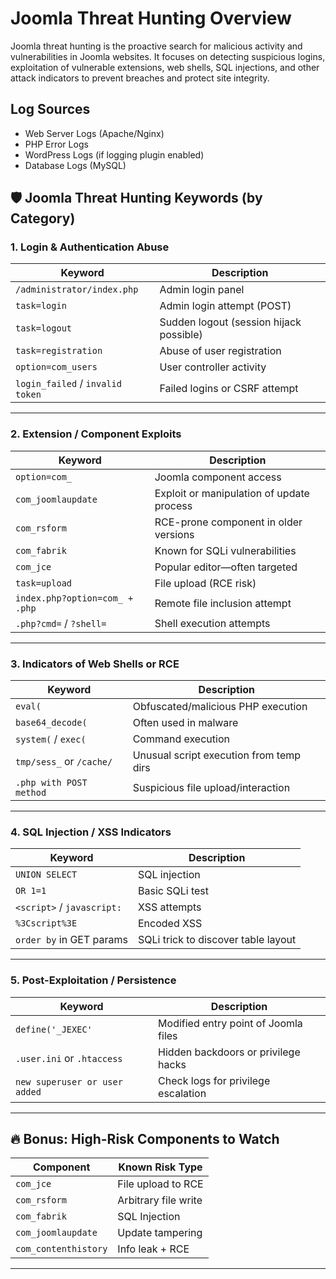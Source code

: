# Joomla Threat Hunting Overview

Joomla threat hunting is the proactive search for malicious activity and vulnerabilities in Joomla websites. It focuses on detecting suspicious logins, exploitation of vulnerable extensions, web shells, SQL injections, and other attack indicators to prevent breaches and protect site integrity.

## Log Sources
- Web Server Logs (Apache/Nginx)  
- PHP Error Logs	  
- WordPress Logs (if logging plugin enabled)  
- Database Logs (MySQL)	


## 🛡️ Joomla Threat Hunting Keywords (by Category)

### 1. Login & Authentication Abuse

| **Keyword**                     | **Description**                                |
|-------------------------------|------------------------------------------------|
| `/administrator/index.php`    | Admin login panel                              |
| `task=login`                  | Admin login attempt (POST)                     |
| `task=logout`                 | Sudden logout (session hijack possible)       |
| `task=registration`          | Abuse of user registration                    |
| `option=com_users`           | User controller activity                      |
| `login_failed` / `invalid token` | Failed logins or CSRF attempt             |

---

### 2. Extension / Component Exploits

| **Keyword**                          | **Description**                                 |
|-------------------------------------|-------------------------------------------------|
| `option=com_`                       | Joomla component access                         |
| `com_joomlaupdate`                  | Exploit or manipulation of update process       |
| `com_rsform`                        | RCE-prone component in older versions           |
| `com_fabrik`                        | Known for SQLi vulnerabilities                  |
| `com_jce`                           | Popular editor—often targeted                   |
| `task=upload`                       | File upload (RCE risk)                          |
| `index.php?option=com_ + .php`      | Remote file inclusion attempt                   |
| `.php?cmd=` / `?shell=`             | Shell execution attempts                        |

---

### 3. Indicators of Web Shells or RCE

| **Keyword**                 | **Description**                                 |
|----------------------------|--------------------------------------------------|
| `eval(`                    | Obfuscated/malicious PHP execution               |
| `base64_decode(`           | Often used in malware                           |
| `system(` / `exec(`        | Command execution                               |
| `tmp/sess_` or `/cache/`   | Unusual script execution from temp dirs         |
| `.php with POST method`    | Suspicious file upload/interaction               |

---

### 4. SQL Injection / XSS Indicators

| **Keyword**                 | **Description**                                  |
|----------------------------|--------------------------------------------------|
| `UNION SELECT`             | SQL injection                                   |
| `OR 1=1`                   | Basic SQLi test                                 |
| `<script>` / `javascript:` | XSS attempts                                    |
| `%3Cscript%3E`             | Encoded XSS                                     |
| `order by` in GET params   | SQLi trick to discover table layout             |

---

### 5. Post-Exploitation / Persistence

| **Keyword**                 | **Description**                                  |
|----------------------------|--------------------------------------------------|
| `define('_JEXEC'`          | Modified entry point of Joomla files             |
| `.user.ini` or `.htaccess` | Hidden backdoors or privilege hacks              |
| `new superuser or user added` | Check logs for privilege escalation          |

---

## 🔥 Bonus: High-Risk Components to Watch

| **Component**           | **Known Risk Type**              |
|-------------------------|----------------------------------|
| `com_jce`               | File upload to RCE               |
| `com_rsform`            | Arbitrary file write             |
| `com_fabrik`            | SQL Injection                    |
| `com_joomlaupdate`      | Update tampering                 |
| `com_contenthistory`    | Info leak + RCE                  |

---

